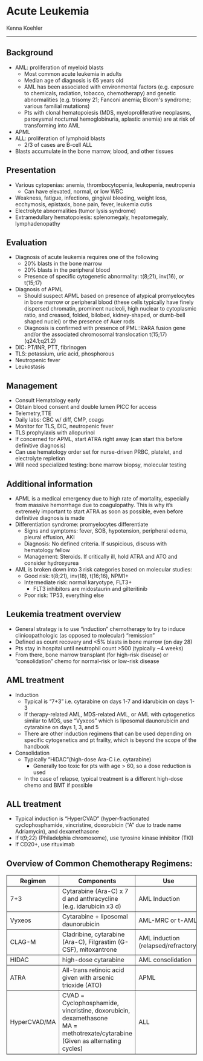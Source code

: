 # Acute Leukemia

Kenna Koehler

---

## Background
-	AML: proliferation of myeloid blasts
    -	Most common acute leukemia in adults
    -	Median age of diagnosis is 65 years old
    -	AML has been associated with environmental factors (e.g. exposure to chemicals, radiation, tobacco, chemotherapy) and genetic abnormalities (e.g. trisomy 21; Fanconi anemia; Bloom's syndrome; various familial mutations)
    -	Pts with clonal hematopoiesis (MDS, myeloproliferative neoplasms, paroxysmal nocturnal hemoglobinuria, aplastic anemia) are at risk of transforming into AML
-	APML
-	ALL: proliferation of lymphoid blasts
    -	2/3 of cases are B-cell ALL
-	Blasts accumulate in the bone marrow, blood, and other tissues

## Presentation
-	Various cytopenias: anemia, thrombocytopenia, leukopenia, neutropenia
    -	Can have elevated, normal, or low WBC
-	Weakness, fatigue, infections, gingival bleeding, weight loss, ecchymosis, epistaxis, bone pain, fever, leukemia cutis
-	Electrolyte abnormalities (tumor lysis syndrome)
-	Extramedullary hematopoiesis: splenomegaly, hepatomegaly, lymphadenopathy

## Evaluation
-	Diagnosis of acute leukemia requires one of the following
    -	20% blasts in the bone marrow
    -	20% blasts in the peripheral blood
    -	Presence of specific cytogenetic abnormality: t(8;21), inv(16), or t(15;17)
-	Diagnosis of APML
    -	Should suspect APML based on presence of atypical promyelocytes in bone marrow or peripheral blood (these cells typically have finely dispersed chromatin, prominent nucleoli, high nuclear to cytoplasmic ratio, and creased, folded, bilobed, kidney-shaped, or dumb-bell shaped nuclei) or the presence of Auer rods
    -	Diagnosis is confirmed with presence of PML::RARA fusion gene and/or the associated chromosomal translocation t(15;17)(q24.1;q21.2)
-	DIC: PT/INR, PTT, fibrinogen
-	TLS: potassium, uric acid, phosphorous
-	Neutropenic fever
-	Leukostasis

## Management
-	Consult Hematology early
-	Obtain blood consent and double lumen PICC for access
-	Telemetry,TTE
-	Daily labs: CBC w/ diff, CMP, coags
-	Monitor for TLS, DIC, neutropenic fever
-	TLS prophylaxis with allopurinol
-	If concerned for APML, start ATRA right away (can start this before definitive diagnosis)
-	Can use hematology order set for nurse-driven PRBC, platelet, and electrolyte repletion
-	Will need specialized testing: bone marrow biopsy, molecular testing

## Additional information
-	APML is a medical emergency due to high rate of mortality, especially from massive hemorrhage due to coagulopathy. This is why it’s extremely important to start ATRA as soon as possible, even before definitive diagnosis is made
-	Differentiation syndrome: promyelocytes differentiate
    -	Signs and symptoms: fever, SOB, hypotension, peripheral edema, pleural effusion, AKI
    -	Diagnosis: No defined criteria. If suspicious, discuss with hematology fellow
    -	Management: Steroids. If critically ill, hold ATRA and ATO and consider hydroxyurea
-	AML is broken down into 3 risk categories based on molecular studies:
    -	Good risk: t(8;21), inv(18), t(16;16), NPM1+
    -	Intermediate risk: normal karyotype, FLT3+
        -	FLT3 inhibitors are midostaurin and gilteritinib
    -	Poor risk: TP53, everything else

## Leukemia treatment overview
-	General strategy is to use “induction” chemotherapy to try to induce clinicopathologic (as opposed to molecular) “remission”
-	Defined as count recovery and <5% blasts in bone marrow (on day 28)
-	Pts stay in hospital until neutrophil count >500 (typically ~4 weeks)
-	From there, bone marrow transplant (for high-risk disease) or “consolidation” chemo for normal-risk or low-risk disease

## AML treatment
-	Induction
    -	Typical is “7+3” i.e. cytarabine on days 1-7 and idarubicin on days 1-3
    -	If therapy-related AML, MDS-related AML, or AML with cytogenetics similar to MDS, use “Vyxeos” which is liposomal daunorubicin and cytarabine on days 1, 3, and 5
    -	There are other induction regimens that can be used depending on specific cytogenetics and pt frailty, which is beyond the scope of the handbook
-	Consolidation
    -	Typically “HiDAC”(high-dose Ara-C i.e. cytarabine)
        -	Generally too toxic for pts with age > 60, so a dose reduction is used
    -	In the case of relapse, typical treatment is a different high-dose chemo and BMT if possible

## ALL treatment
-	Typical induction is “HyperCVAD” (hyper-fractionated cyclophosphamide, vincristine, doxorubicin (“A” due to trade name Adriamycin), and dexamethasone
-	If t(9;22) (Philadelphia chromosome), use tyrosine kinase inhibitor (TKI)
-	If CD20+, use rituximab

## Overview of Common Chemotherapy Regimens:
<table border="1">
  <tr>
    <th>Regimen</th>
    <th>Components</th>
    <th>Use</th>
  </tr>
  <tr>
    <td>7+3</td>
    <td>Cytarabine (Ara-C) x 7 d and anthracycline (e.g. idarubicin x3 d)</td>
    <td>AML Induction</td>
  </tr>
  <tr>
    <td>Vyxeos</td>
    <td>Cytarabine + liposomal daunorubicin</td>
    <td>AML-MRC or t-AML</td>
  </tr>
  <tr>
    <td>CLAG-M</td>
    <td>Cladribine, cytarabine (Ara-C), Filgrastim (G-CSF), mitoxantrone</td>
    <td>AML induction (relapsed/refractory)</td>
  </tr>
  <tr>
    <td>HIDAC</td>
    <td>high-dose cytarabine</td>
    <td>AML consolidation</td>
  </tr>
  <tr>
    <td>ATRA</td>
    <td>All-trans retinoic acid given with arsenic trioxide (ATO)</td>
    <td>APML</td>
  </tr>
  <tr>
    <td>HyperCVAD/MA</td>
    <td>CVAD = Cyclophosphamide, vincristine, doxorubicin, dexamethasone <br> MA = methotrexate/cytarabine (Given as alternating cycles)</td>
    <td>ALL</td>
  </tr>
  
</table>
